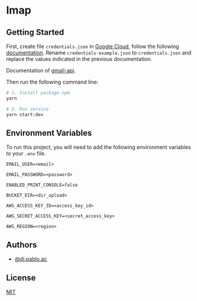 
# Imap

## Getting Started

First, create file `credentials.json` in [Google Cloud](https://console.cloud.google.com/), follow the following [documentation](https://developers.google.com/gmail/api/quickstart/nodejs). Rename `credentials-example.json` to `credentials.json` and replace the values indicated in the previous documentation.

Documentation of [gmail-api](https://developers.google.com/gmail/api/reference/rest).

Then run the following command line:

```bash
# 1. Install package npm
yarn

# 2. Run service
yarn start:dev
```

## Environment Variables

To run this project, you will need to add the following environment variables to your `.env` file.

`EMAIL_USER=<email>`

`EMAIL_PASSWORD=<password>`

`ENABLED_PRINT_CONSOLE=false`

`BUCKET_DIR=<dir_upload>`

`AWS_ACCESS_KEY_ID=<access_key_id>`

`AWS_SECRET_ACCESS_KEY=<secret_access_key>`

`AWS_REGION=<region>`

## Authors

- [@dj.pablo.ac](https://gitlab.com/dj.pablo.ac)

## License

[MIT](https://choosealicense.com/licenses/mit/)